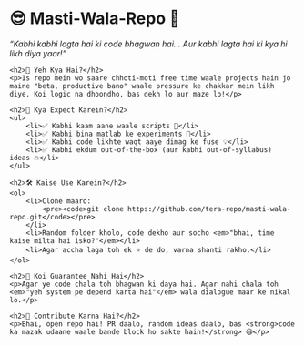<h1>😎 Masti-Wala-Repo 🎉</h1>
    <p><em>“Kabhi kabhi lagta hai ki code bhagwan hai... Aur kabhi lagta hai ki kya hi likh diya yaar!”</em></p>
    
    <h2>💬 Yeh Kya Hai?</h2>
    <p>Is repo mein wo saare chhoti-moti free time waale projects hain jo maine "beta, productive bano" waale pressure ke chakkar mein likh diye. Koi logic na dhoondho, bas dekh lo aur maze lo!</p>
    
    <h2>🤨 Kya Expect Karein?</h2>
    <ul>
        <li>✅ Kabhi kaam aane waale scripts 🔧</li>
        <li>✅ Kabhi bina matlab ke experiments 🚀</li>
        <li>✅ Kabhi code likhte waqt aaye dimag ke fuse 💡</li>
        <li>✅ Kabhi ekdum out-of-the-box (aur kabhi out-of-syllabus) ideas 🔥</li>
    </ul>
    
    <h2>🛠 Kaise Use Karein?</h2>
    <ol>
        <li>Clone maaro:
            <pre><code>git clone https://github.com/tera-repo/masti-wala-repo.git</code></pre>
        </li>
        <li>Random folder kholo, code dekho aur socho <em>"bhai, time kaise milta hai isko?"</em></li>
        <li>Agar accha laga toh ek ⭐ de do, varna shanti rakho.</li>
    </ol>
    
    <h2>🧐 Koi Guarantee Nahi Hai</h2>
    <p>Agar ye code chala toh bhagwan ki daya hai. Agar nahi chala toh <em>"yeh system pe depend karta hai"</em> wala dialogue maar ke nikal lo.</p>
    
    <h2>🤝 Contribute Karna Hai?</h2>
    <p>Bhai, open repo hai! PR daalo, random ideas daalo, bas <strong>code ka mazak udaane waale bande block ho sakte hain!</strong> 😆</p>
</body>

